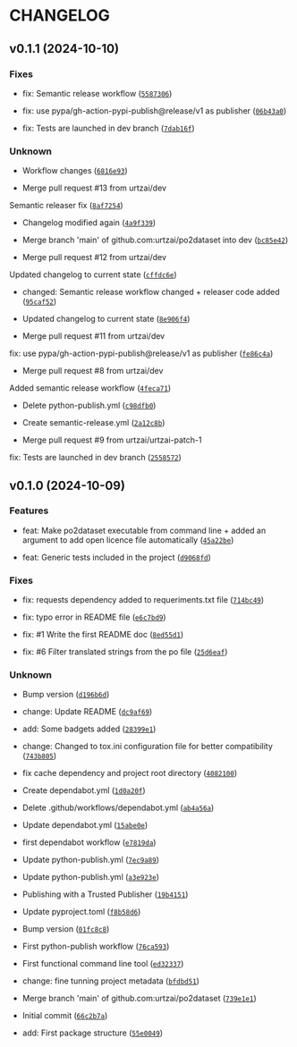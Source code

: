 # CHANGELOG


## v0.1.1 (2024-10-10)

### Fixes

* fix: Semantic release workflow ([`5587306`](https://github.com/urtzai/po2dataset/commit/55873060fd3feefd59cd0f3291ed30ca92137fda))

* fix: use pypa/gh-action-pypi-publish@release/v1 as publisher ([`06b43a0`](https://github.com/urtzai/po2dataset/commit/06b43a0435bd89569f39080689bb0261c344f6c7))

* fix: Tests are launched in dev branch ([`7dab16f`](https://github.com/urtzai/po2dataset/commit/7dab16f68ee6ef844720aca1c925cf896c4b0f2c))

### Unknown

* Workflow changes ([`6816e93`](https://github.com/urtzai/po2dataset/commit/6816e932790c927e36f72643414c1a1d3aaf3d63))

* Merge pull request #13 from urtzai/dev

Semantic releaser fix ([`8af7254`](https://github.com/urtzai/po2dataset/commit/8af7254e7868e73f41ebd71a0ad6688dd5678333))

* Changelog modified again ([`4a9f339`](https://github.com/urtzai/po2dataset/commit/4a9f339d8f45b16f0dc9cd12a9cdfdc708c61496))

* Merge branch 'main' of github.com:urtzai/po2dataset into dev ([`bc85e42`](https://github.com/urtzai/po2dataset/commit/bc85e42e73aec8557eac9b689453bb050fa8068d))

* Merge pull request #12 from urtzai/dev

Updated changelog to current state ([`cffdc6e`](https://github.com/urtzai/po2dataset/commit/cffdc6e5550f0dcf4542418c98bd19b6db1ab158))

* changed: Semantic release workflow changed + releaser code added ([`95caf52`](https://github.com/urtzai/po2dataset/commit/95caf52daac223ce5d2971c09e441c8332e67d37))

* Updated changelog to current state ([`8e906f4`](https://github.com/urtzai/po2dataset/commit/8e906f4a92fbabbea8fb1b9c6363459679a5bf8a))

* Merge pull request #11 from urtzai/dev

fix: use pypa/gh-action-pypi-publish@release/v1 as publisher ([`fe86c4a`](https://github.com/urtzai/po2dataset/commit/fe86c4a9a1ca48b57b6d5a911eb3a866bc11861c))

* Merge pull request #8 from urtzai/dev

Added semantic release workflow ([`4feca71`](https://github.com/urtzai/po2dataset/commit/4feca717447092190867b6870cd7e1dcb3481543))

* Delete python-publish.yml ([`c98dfb0`](https://github.com/urtzai/po2dataset/commit/c98dfb07ab8cce3d9187a443ea83ee143b445c07))

* Create semantic-release.yml ([`2a12c8b`](https://github.com/urtzai/po2dataset/commit/2a12c8b8f35af5d33d568858631f977232f757f6))

* Merge pull request #9 from urtzai/urtzai-patch-1

fix: Tests are launched in dev branch ([`2558572`](https://github.com/urtzai/po2dataset/commit/2558572b28a2aebc50af1d66539fced1f255d8dc))


## v0.1.0 (2024-10-09)

### Features

* feat: Make po2dataset executable from command line + added an argument to add open licence file automatically ([`45a22be`](https://github.com/urtzai/po2dataset/commit/45a22be3046f37c66e83e9c4d4bb03f9792f03fa))

* feat: Generic tests included in the project ([`d9068fd`](https://github.com/urtzai/po2dataset/commit/d9068fdcfb8247efcbcd94026af9aba517e35ebf))

### Fixes

* fix: requests dependency added to requeriments.txt file ([`714bc49`](https://github.com/urtzai/po2dataset/commit/714bc49d53df4ea226a120ea8ae4c82befec7370))

* fix: typo error in README file ([`e6c7bd9`](https://github.com/urtzai/po2dataset/commit/e6c7bd94b9976e334bb87d6cef5a3648c75719ba))

* fix: #1 Write the first README doc ([`8ed55d1`](https://github.com/urtzai/po2dataset/commit/8ed55d1b18b2e88a8738ccb233e8ddabc4215cbe))

* fix: #6 Filter translated strings from the po file ([`25d6eaf`](https://github.com/urtzai/po2dataset/commit/25d6eaf6cf9f80ef3d8afe14525533998a6c1c67))

### Unknown

* Bump version ([`d196b6d`](https://github.com/urtzai/po2dataset/commit/d196b6d49c879eef059c22a6e9abad9710f44420))

* change: Update README ([`dc9af69`](https://github.com/urtzai/po2dataset/commit/dc9af69095fa46dd1393e322fca7b61cb6789a6d))

* add: Some badgets added ([`28399e1`](https://github.com/urtzai/po2dataset/commit/28399e133e752726f0d96b8d55aaceefdce49a26))

* change: Changed to tox.ini configuration file for better compatibility ([`743b805`](https://github.com/urtzai/po2dataset/commit/743b80555a43270620374f96df439b7318b1c2df))

* fix cache dependency and project root directory ([`4082100`](https://github.com/urtzai/po2dataset/commit/40821009c139acdd9df93aa6e85b366ea6b8fa0a))

* Create dependabot.yml ([`1d0a20f`](https://github.com/urtzai/po2dataset/commit/1d0a20fe77fc312160ca66ea9ee2f3098502da27))

* Delete .github/workflows/dependabot.yml ([`ab4a56a`](https://github.com/urtzai/po2dataset/commit/ab4a56a9e412784fce6ddf33e9cd47b267c8e7d6))

* Update dependabot.yml ([`15abe0e`](https://github.com/urtzai/po2dataset/commit/15abe0e8c23ac017aec449390e327ab37c24dd72))

* first dependabot workflow ([`e7819da`](https://github.com/urtzai/po2dataset/commit/e7819da74dbc09c997c35afc342d9b834b6ad2e3))

* Update python-publish.yml ([`7ec9a89`](https://github.com/urtzai/po2dataset/commit/7ec9a89dc82c1903db4e89fb2401434990b9653c))

* Update python-publish.yml ([`a3e923e`](https://github.com/urtzai/po2dataset/commit/a3e923e479fcb75018a2699ae28b1cc474e4e308))

* Publishing with a Trusted Publisher ([`19b4151`](https://github.com/urtzai/po2dataset/commit/19b41515b69d60a513d8ec9f2b7d698ff31412e3))

* Update pyproject.toml ([`f8b58d6`](https://github.com/urtzai/po2dataset/commit/f8b58d6ce9be7ef6a2090f1f11ec7c5c474e0a8b))

* Bump version ([`01fc8c8`](https://github.com/urtzai/po2dataset/commit/01fc8c860c5d2ca68a773041b6a42d4b099eac0e))

* First python-publish workflow ([`76ca593`](https://github.com/urtzai/po2dataset/commit/76ca59367fb4ef5b4655808caa29e06a69adab59))

* First functional command line tool ([`ed32337`](https://github.com/urtzai/po2dataset/commit/ed32337d87e364b896b20d10894b53e67aa164f1))

* change: fine tunning project metadata ([`bfdbd51`](https://github.com/urtzai/po2dataset/commit/bfdbd51d46cfc4335c239a1438b65b46656a131d))

* Merge branch 'main' of github.com:urtzai/po2dataset ([`739e1e1`](https://github.com/urtzai/po2dataset/commit/739e1e121e72fed40aa24ade385c348ba52c2d49))

* Initial commit ([`66c2b7a`](https://github.com/urtzai/po2dataset/commit/66c2b7a38f1138cbf176ef7a2c82fda67240b01e))

* add: First package structure ([`55e0049`](https://github.com/urtzai/po2dataset/commit/55e0049ebb258a77037964b15e8e6a274c3900f1))

